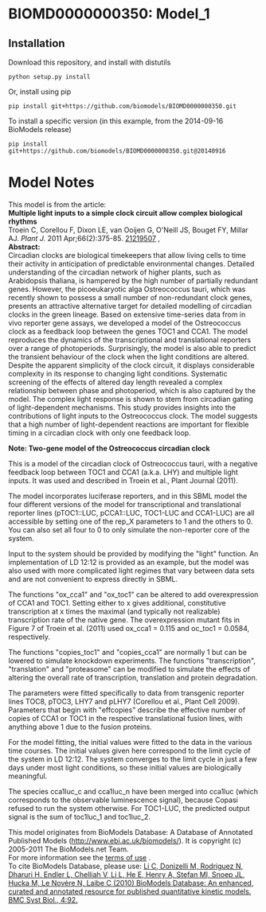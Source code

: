 # BIOMD0000000350: Model_1

## Installation

Download this repository, and install with distutils

`python setup.py install`

Or, install using pip

`pip install git+https://github.com/biomodels/BIOMD0000000350.git`

To install a specific version (in this example, from the 2014-09-16 BioModels release)

`pip install git+https://github.com/biomodels/BIOMD0000000350.git@20140916`


# Model Notes


This model is from the article:  
**Multiple light inputs to a simple clock circuit allow complex biological rhythms**   
Troein C, Corellou F, Dixon LE, van Ooijen G, O'Neill JS, Bouget FY, Millar
AJ. _Plant J._ 2011 Apr;66(2):375-85.
[21219507](http://www.ncbi.nlm.nih.gov/pubmed/21219507) ,  
**Abstract:**   
Circadian clocks are biological timekeepers that allow living cells to time
their activity in anticipation of predictable environmental changes. Detailed
understanding of the circadian network of higher plants, such as Arabidopsis
thaliana, is hampered by the high number of partially redundant genes.
However, the picoeukaryotic alga Ostreococcus tauri, which was recently shown
to possess a small number of non-redundant clock genes, presents an attractive
alternative target for detailed modelling of circadian clocks in the green
lineage. Based on extensive time-series data from in vivo reporter gene
assays, we developed a model of the Ostreococcus clock as a feedback loop
between the genes TOC1 and CCA1. The model reproduces the dynamics of the
transcriptional and translational reporters over a range of photoperiods.
Surprisingly, the model is also able to predict the transient behaviour of the
clock when the light conditions are altered. Despite the apparent simplicity
of the clock circuit, it displays considerable complexity in its response to
changing light conditions. Systematic screening of the effects of altered day
length revealed a complex relationship between phase and photoperiod, which is
also captured by the model. The complex light response is shown to stem from
circadian gating of light-dependent mechanisms. This study provides insights
into the contributions of light inputs to the Ostreococcus clock. The model
suggests that a high number of light-dependent reactions are important for
flexible timing in a circadian clock with only one feedback loop.

**Note: Two-gene model of the Ostreococcus circadian clock**

This is a model of the circadian clock of Ostreococcus tauri, with a negative
feedback loop between TOC1 and CCA1 (a.k.a. LHY) and multiple light inputs. It
was used and described in Troein et al., Plant Journal (2011).

The model incorporates luciferase reporters, and in this SBML model the four
different versions of the model for transcriptional and translational reporter
lines (pTOC1::LUC, pCCA1::LUC, TOC1-LUC and CCA1-LUC) are all accessible by
setting one of the rep_X parameters to 1 and the others to 0. You can also set
all four to 0 to only simulate the non-reporter core of the system.

Input to the system should be provided by modifying the "light" function. An
implementation of LD 12:12 is provided as an example, but the model was also
used with more complicated light regimes that vary between data sets and are
not convenient to express directly in SBML.

The functions "ox_cca1" and "ox_toc1" can be altered to add overexpression of
CCA1 and TOC1. Setting either to x gives additional, constitutive
transcription at x times the maximal (and typically not realizable)
transcription rate of the native gene. The overexpression mutant fits in
Figure 7 of Troein et al. (2011) used ox_cca1 = 0.115 and oc_toc1 = 0.0584,
respectively.

The functions "copies_toc1" and "copies_cca1" are normally 1 but can be
lowered to simulate knockdown experiments. The functions "transcription",
"translation" and "proteasome" can be modified to simulate the effects of
altering the overall rate of transcription, translation and protein
degradation.

The parameters were fitted specifically to data from transgenic reporter lines
TOC8, pTOC3, LHY7 and pLHY7 (Corellou et al., Plant Cell 2009). Parameters
that begin with "effcopies" describe the effective number of copies of CCA1 or
TOC1 in the respective translational fusion lines, with anything above 1 due
to the fusion proteins.

For the model fitting, the initial values were fitted to the data in the
various time courses. The initial values given here correspond to the limit
cycle of the system in LD 12:12. The system converges to the limit cycle in
just a few days under most light conditions, so these initial values are
biologically meaningful.

The species cca1luc_c and cca1luc_n have been merged into cca1luc (which
corresponds to the observable luminescence signal), because Copasi refused to
run the system otherwise. For TOC1-LUC, the predicted output signal is the sum
of toc1luc_1 and toc1luc_2.

This model originates from BioModels Database: A Database of Annotated
Published Models (http://www.ebi.ac.uk/biomodels/). It is copyright (c)
2005-2011 The BioModels.net Team.  
For more information see the [terms of
use](http://www.ebi.ac.uk/biomodels/legal.html) .  
To cite BioModels Database, please use: [Li C, Donizelli M, Rodriguez N,
Dharuri H, Endler L, Chelliah V, Li L, He E, Henry A, Stefan MI, Snoep JL,
Hucka M, Le Novère N, Laibe C (2010) BioModels Database: An enhanced, curated
and annotated resource for published quantitative kinetic models. BMC Syst
Biol., 4:92.](http://www.ncbi.nlm.nih.gov/pubmed/20587024)


